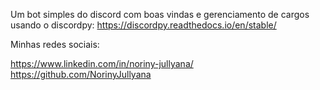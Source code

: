 Um bot simples do discord com boas vindas e gerenciamento de cargos <br/>
usando o discordpy: https://discordpy.readthedocs.io/en/stable/

Minhas redes sociais:<br/>

https://www.linkedin.com/in/noriny-jullyana/<br/>
https://github.com/NorinyJullyana
